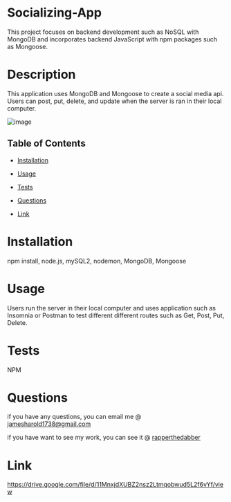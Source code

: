 # Socializing-App
This project focuses on backend development such as NoSQL with MongoDB and incorporates backend JavaScript with npm packages such as Mongoose. 
# Description 

This application uses MongoDB and Mongoose to create a social media api. Users can post, put, delete, and update when the server is ran in their local computer. 

 ![image](https://user-images.githubusercontent.com/116526260/230564859-27bb543d-1cba-480f-aa31-c7656b6e1042.png)



  ## Table of Contents 
  
  * [Installation](#installation)
  
  * [Usage](#usage)
  
  * [Tests](#tests)
  
  * [Questions](#questions)
  * [Link](#Link)

  # Installation
  npm install, node.js, mySQL2, nodemon, MongoDB, Mongoose
  
  # Usage

  Users run the server in their local computer and uses application such as Insomnia or Postman to test different different routes such as Get, Post, Put, Delete.

  # Tests

 NPM

  # Questions 

  if you have any questions, you can email me @ jamesharold1738@gmail.com

  if you have want to see my work, you can see it @  [rapperthedabber](https://github.com/rapperthedabber/)
  
  # Link 
  https://drive.google.com/file/d/11MnxjdXUBZ2nsz2Ltmqobwud5L2f6vYf/view

